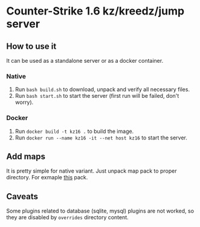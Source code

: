 # Counter-Strike 1.6 kz/kreedz/jump server

## How to use it
It can be used as a standalone server or as a docker container.

### Native
1. Run `bash build.sh` to download, unpack and verify all necessary files.
1. Run `bash start.sh` to start the server (first run will be failed, don't worry).

### Docker
1. Run `docker build -t kz16 .` to build the image.
1. Run `docker run --name kz16 -it --net host kz16` to start the server.

## Add maps
It is pretty simple for native variant. Just unpack map pack to proper directory. For exmaple [this](https://kz-rush.ru/downloads.php?action=download&id=13) pack.


## Caveats
Some plugins related to database (sqlite, mysql) plugins are not worked, so they are disabled by `overrides` directory content.
